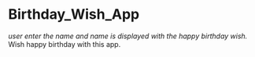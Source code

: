 # Birthday_Wish_App
*user enter the name and name is displayed with the happy birthday wish.*
Wish happy birthday with this app.
